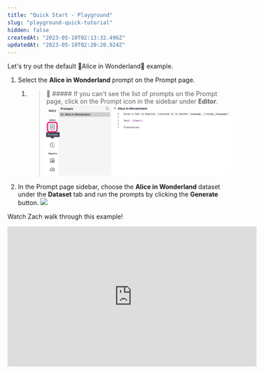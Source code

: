 ```yaml
---
title: "Quick Start - Playground"
slug: "playground-quick-tutorial"
hidden: false
createdAt: "2023-05-10T02:13:32.496Z"
updatedAt: "2023-05-10T02:20:20.924Z"
---
```

Let's try out the default 🐇Alice in Wonderland🦤 example. 

1. Select the **Alice in Wonderland** prompt on the Prompt page. 
   1. > 📘 ##### If you can't see the list of prompts on the Prompt page, click on the Prompt icon in the sidebar under **Editor**.
      > ![](../assets/quick-start/playground-quick-tutorial-prompt-sidebar.png)

2. In the Prompt page sidebar, choose the **Alice in Wonderland** dataset under the **Dataset** tab and run the prompts by clicking the **Generate** button. ![](../assets/quick-start/playground-quick-tutorial-prompt-generation.gif)

Watch Zach walk through this example!

<!-- Playground Quick Demo -->
<iframe width="560" height="315" src="https://www.youtube.com/embed/mTGAOX5yWo0" title="YouTube video player" frameborder="0" allow="accelerometer; autoplay; clipboard-write; encrypted-media; gyroscope; picture-in-picture; web-share" allowfullscreen></iframe>
